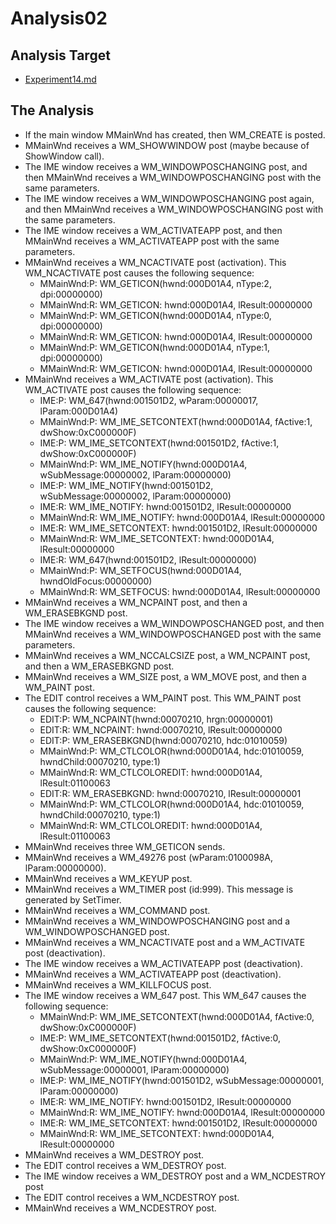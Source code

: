 # Analysis02

## Analysis Target

- [Experiment14.md](Experiment14.md)

## The Analysis

- If the main window MMainWnd has created, then WM_CREATE is posted.
- MMainWnd receives a WM_SHOWWINDOW post (maybe because of ShowWindow call).
- The IME window receives a WM_WINDOWPOSCHANGING post, and then MMainWnd receives a WM_WINDOWPOSCHANGING post with the same parameters.
- The IME window receives a WM_WINDOWPOSCHANGING post again, and then MMainWnd receives a WM_WINDOWPOSCHANGING post with the same parameters.
- The IME window receives a WM_ACTIVATEAPP post, and then MMainWnd receives a WM_ACTIVATEAPP post with the same parameters.
- MMainWnd receives a WM_NCACTIVATE post (activation). This WM_NCACTIVATE post causes the following sequence:
    - MMainWnd:P: WM_GETICON(hwnd:000D01A4, nType:2, dpi:00000000)
    - MMainWnd:R: WM_GETICON: hwnd:000D01A4, lResult:00000000
    - MMainWnd:P: WM_GETICON(hwnd:000D01A4, nType:0, dpi:00000000)
    - MMainWnd:R: WM_GETICON: hwnd:000D01A4, lResult:00000000
    - MMainWnd:P: WM_GETICON(hwnd:000D01A4, nType:1, dpi:00000000)
    - MMainWnd:R: WM_GETICON: hwnd:000D01A4, lResult:00000000
- MMainWnd receives a WM_ACTIVATE post (activation). This WM_ACTIVATE post causes the following sequence:
    - IME:P: WM_647(hwnd:001501D2, wParam:00000017, lParam:000D01A4)
    - MMainWnd:P: WM_IME_SETCONTEXT(hwnd:000D01A4, fActive:1, dwShow:0xC000000F)
    - IME:P: WM_IME_SETCONTEXT(hwnd:001501D2, fActive:1, dwShow:0xC000000F)
    - MMainWnd:P: WM_IME_NOTIFY(hwnd:000D01A4, wSubMessage:00000002, lParam:00000000)
    - IME:P: WM_IME_NOTIFY(hwnd:001501D2, wSubMessage:00000002, lParam:00000000)
    - IME:R: WM_IME_NOTIFY: hwnd:001501D2, lResult:00000000
    - MMainWnd:R: WM_IME_NOTIFY: hwnd:000D01A4, lResult:00000000
    - IME:R: WM_IME_SETCONTEXT: hwnd:001501D2, lResult:00000000
    - MMainWnd:R: WM_IME_SETCONTEXT: hwnd:000D01A4, lResult:00000000
    - IME:R: WM_647(hwnd:001501D2, lResult:00000000)
    - MMainWnd:P: WM_SETFOCUS(hwnd:000D01A4, hwndOldFocus:00000000)
    - MMainWnd:R: WM_SETFOCUS: hwnd:000D01A4, lResult:00000000
- MMainWnd receives a WM_NCPAINT post, and then a WM_ERASEBKGND post.
- The IME window receives a WM_WINDOWPOSCHANGED post, and then MMainWnd receives a WM_WINDOWPOSCHANGED post with the same parameters.
- MMainWnd receives a WM_NCCALCSIZE post, a WM_NCPAINT post, and then a WM_ERASEBKGND post.
- MMainWnd receives a WM_SIZE post, a WM_MOVE post, and then a WM_PAINT post.
- The EDIT control receives a WM_PAINT post. This WM_PAINT post causes the following sequence:
    - EDIT:P: WM_NCPAINT(hwnd:00070210, hrgn:00000001)
    - EDIT:R: WM_NCPAINT: hwnd:00070210, lResult:00000000
    - EDIT:P: WM_ERASEBKGND(hwnd:00070210, hdc:01010059)
    - MMainWnd:P: WM_CTLCOLOR(hwnd:000D01A4, hdc:01010059, hwndChild:00070210, type:1)
    - MMainWnd:R: WM_CTLCOLOREDIT: hwnd:000D01A4, lResult:01100063
    - EDIT:R: WM_ERASEBKGND: hwnd:00070210, lResult:00000001
    - MMainWnd:P: WM_CTLCOLOR(hwnd:000D01A4, hdc:01010059, hwndChild:00070210, type:1)
    - MMainWnd:R: WM_CTLCOLOREDIT: hwnd:000D01A4, lResult:01100063
- MMainWnd receives three WM_GETICON sends.
- MMainWnd receives a WM_49276 post (wParam:0100098A, lParam:00000000).
- MMainWnd receives a WM_KEYUP post.
- MMainWnd receives a WM_TIMER post (id:999). This message is generated by SetTimer.
- MMainWnd receives a WM_COMMAND post.
- MMainWnd receives a WM_WINDOWPOSCHANGING post and a WM_WINDOWPOSCHANGED post.
- MMainWnd receives a WM_NCACTIVATE post and a WM_ACTIVATE post (deactivation).
- The IME window receives a WM_ACTIVATEAPP post (deactivation).
- MMainWnd receives a WM_ACTIVATEAPP post (deactivation).
- MMainWnd receives a WM_KILLFOCUS post.
- The IME window receives a WM_647 post. This WM_647 causes the following sequence:
    - MMainWnd:P: WM_IME_SETCONTEXT(hwnd:000D01A4, fActive:0, dwShow:0xC000000F)
    - IME:P: WM_IME_SETCONTEXT(hwnd:001501D2, fActive:0, dwShow:0xC000000F)
    - MMainWnd:P: WM_IME_NOTIFY(hwnd:000D01A4, wSubMessage:00000001, lParam:00000000)
    - IME:P: WM_IME_NOTIFY(hwnd:001501D2, wSubMessage:00000001, lParam:00000000)
    - IME:R: WM_IME_NOTIFY: hwnd:001501D2, lResult:00000000
    - MMainWnd:R: WM_IME_NOTIFY: hwnd:000D01A4, lResult:00000000
    - IME:R: WM_IME_SETCONTEXT: hwnd:001501D2, lResult:00000000
    - MMainWnd:R: WM_IME_SETCONTEXT: hwnd:000D01A4, lResult:00000000
- MMainWnd receives a WM_DESTROY post.
- The EDIT control receives a WM_DESTROY post.
- The IME window receives a WM_DESTROY post and a WM_NCDESTROY post
- The EDIT control receives a WM_NCDESTROY post.
- MMainWnd receives a WM_NCDESTROY post.
